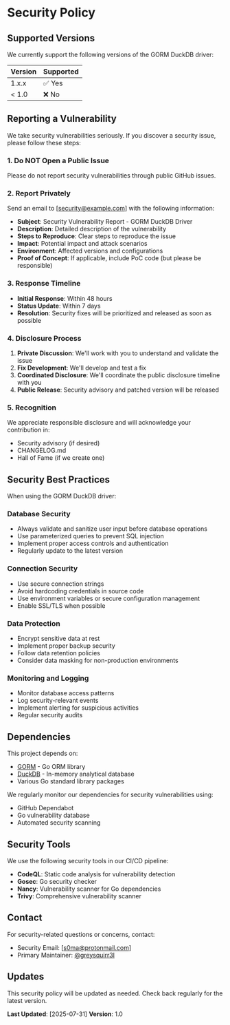 # Security Policy

## Supported Versions

We currently support the following versions of the GORM DuckDB driver:

| Version | Supported          |
| ------- | ------------------ |
| 1.x.x   | ✅ Yes             |
| < 1.0   | ❌ No              |

## Reporting a Vulnerability

We take security vulnerabilities seriously. If you discover a security issue, please follow these steps:

### 1. Do NOT Open a Public Issue

Please do not report security vulnerabilities through public GitHub issues.

### 2. Report Privately

Send an email to [security@example.com] with the following information:

- **Subject**: Security Vulnerability Report - GORM DuckDB Driver
- **Description**: Detailed description of the vulnerability
- **Steps to Reproduce**: Clear steps to reproduce the issue
- **Impact**: Potential impact and attack scenarios
- **Environment**: Affected versions and configurations
- **Proof of Concept**: If applicable, include PoC code (but please be responsible)

### 3. Response Timeline

- **Initial Response**: Within 48 hours
- **Status Update**: Within 7 days
- **Resolution**: Security fixes will be prioritized and released as soon as possible

### 4. Disclosure Process

1. **Private Discussion**: We'll work with you to understand and validate the issue
2. **Fix Development**: We'll develop and test a fix
3. **Coordinated Disclosure**: We'll coordinate the public disclosure timeline with you
4. **Public Release**: Security advisory and patched version will be released

### 5. Recognition

We appreciate responsible disclosure and will acknowledge your contribution in:

- Security advisory (if desired)
- CHANGELOG.md
- Hall of Fame (if we create one)

## Security Best Practices

When using the GORM DuckDB driver:

### Database Security

- Always validate and sanitize user input before database operations
- Use parameterized queries to prevent SQL injection
- Implement proper access controls and authentication
- Regularly update to the latest version

### Connection Security

- Use secure connection strings
- Avoid hardcoding credentials in source code
- Use environment variables or secure configuration management
- Enable SSL/TLS when possible

### Data Protection

- Encrypt sensitive data at rest
- Implement proper backup security
- Follow data retention policies
- Consider data masking for non-production environments

### Monitoring and Logging

- Monitor database access patterns
- Log security-relevant events
- Implement alerting for suspicious activities
- Regular security audits

## Dependencies

This project depends on:

- [GORM](https://github.com/go-gorm/gorm) - Go ORM library
- [DuckDB](https://github.com/duckdb/duckdb) - In-memory analytical database
- Various Go standard library packages

We regularly monitor our dependencies for security vulnerabilities using:

- GitHub Dependabot
- Go vulnerability database
- Automated security scanning

## Security Tools

We use the following security tools in our CI/CD pipeline:

- **CodeQL**: Static code analysis for vulnerability detection
- **Gosec**: Go security checker
- **Nancy**: Vulnerability scanner for Go dependencies
- **Trivy**: Comprehensive vulnerability scanner

## Contact

For security-related questions or concerns, contact:

- Security Email: [s0ma@protonmail.com]
- Primary Maintainer: [@greysquirr3l](https://github.com/greysquirr3l)

## Updates

This security policy will be updated as needed. Check back regularly for the latest version.

**Last Updated**: [2025-07-31]
**Version**: 1.0

